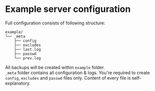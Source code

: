 # Example server configuration

Full configuration consists of following structure:
```
example/
└── _meta
    ├── config
    ├── excludes
    ├── last.log
    ├── passwd
    └── prev.log
```

All backups will be created within `example` folder.  
`_meta` folder contains all configuration & logs. You're required to create `config`, `excludes` and `passwd` files only. Content of every file is self-explanatory.
